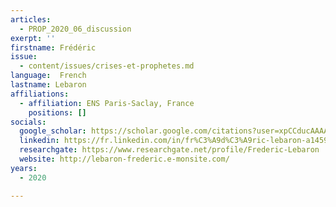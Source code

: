 ```yaml
---
articles:
  - PROP_2020_06_discussion
exerpt: ''
firstname: Frédéric
issue:
  - content/issues/crises-et-prophetes.md
language:  French
lastname: Lebaron
affiliations:
  - affiliation: ENS Paris-Saclay, France
    positions: []
socials:
  google_scholar: https://scholar.google.com/citations?user=xpCCducAAAAJ&hl=en
  linkedin: https://fr.linkedin.com/in/fr%C3%A9d%C3%A9ric-lebaron-a1459038
  researchgate: https://www.researchgate.net/profile/Frederic-Lebaron
  website: http://lebaron-frederic.e-monsite.com/
years:
  - 2020

---
```

